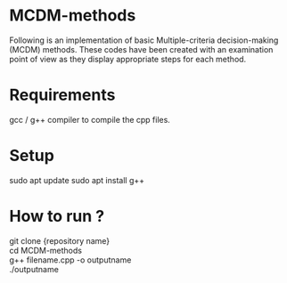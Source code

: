# MCDM-methods

Following is an implementation of basic Multiple-criteria decision-making (MCDM) methods.
These codes have been created with an examination point of view as they display appropriate steps for each 
method.

# Requirements
   gcc / g++ compiler to compile the cpp files.

# Setup
  sudo apt update
  sudo apt install g++
  
# How to run ?
  git clone {repository name}      
  cd MCDM-methods          
  g++ filename.cpp -o outputname         
  ./outputname          
  
